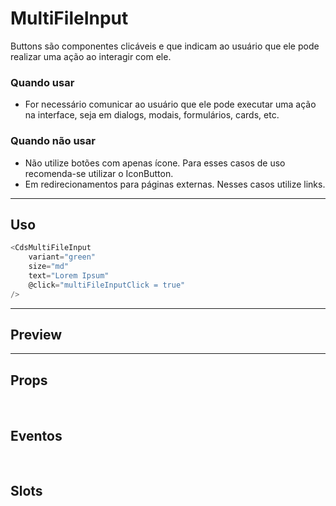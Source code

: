 # MultiFileInput

Buttons são componentes clicáveis e que indicam ao usuário que ele pode realizar uma ação ao interagir com ele.

### Quando usar

- For necessário comunicar ao usuário que ele pode executar uma ação na interface,
  seja em dialogs, modais, formulários, cards, etc.

### Quando não usar

- Não utilize botões com apenas ícone. Para esses casos de uso recomenda-se utilizar o IconButton.
- Em redirecionamentos para páginas externas. Nesses casos utilize links.

---

## Uso

```js
<CdsMultiFileInput
	variant="green"
	size="md"
	text="Lorem Ipsum"
	@click="multiFileInputClick = true"
/>
```

---

## Preview

<PreviewBuilder
	:args
	:component="CdsMultiFileInput"
	:events="cdsMultiFileInputEvents"
/>

---

## Props

<APITable
	name="MultiFileInput"
	section="props"
/>
<br />

## Eventos

<APITable
	name="MultiFileInput"
	section="events"
/>
<br />

## Slots

<APITable
	name="MultiFileInput"
	section="slots"
/>

<script setup>
import CdsMultiFileInput from '@/components/MultiFileInput.vue';

const cdsMultiFileInputEvents = [
	'multiFileInput-click'
];
</script>
